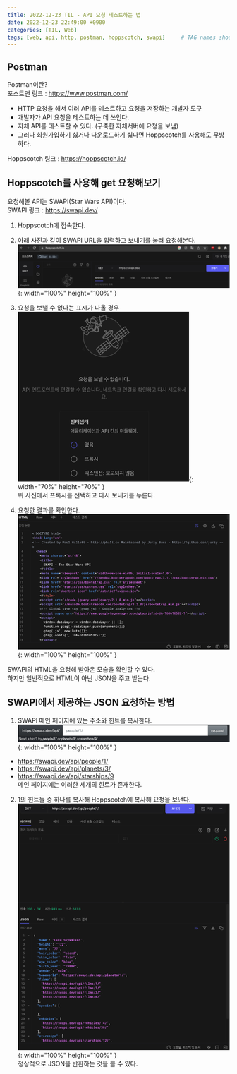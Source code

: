 ```yaml
---
title: 2022-12-23 TIL - API 요청 테스트하는 법
date: 2022-12-23 22:49:00 +0900
categories: [TIL, Web]
tags: [web, api, http, postman, hoppscotch, swapi]     # TAG names should always be lowercase
---
```


## Postman
Postman이란?   
포스트맨 링크 : <https://www.postman.com/>
- HTTP 요청을 해서 여러 API를 테스트하고 요청을 저장하는 개발자 도구
- 개발자가 API 요청을 테스트하는 데 쓰인다.
- 자체 API를 테스트할 수 있다. (구축한 자체서버에 요청을 보냄)
- 그러나 회원가입하기 싫거나 다운로드하기 싫다면 Hoppscotch를 사용해도 무방하다.

Hoppscotch 링크 : <https://hoppscotch.io/>

## Hoppscotch를 사용해 get 요청해보기
요청해볼 API는 SWAPI(Star Wars API)이다.   
SWAPI 링크 : <https://swapi.dev/>
1. Hoppscotch에 접속한다.
   

2. 아래 사진과 같이 SWAPI URL을 입력하고 보내기를 눌러 요청해본다.
![api-request](/assets/img/20221223_1.png){: width="100%" height="100%" }   
   

3. 요청을 보낼 수 없다는 표시가 나올 경우
![api-request-error](/assets/img/20221223_2.png){: width="70%" height="70%" }   
위 사진에서 프록시를 선택하고 다시 보내기를 누른다.
   
4. 요청한 결과를 확인한다.
![api-request-result](/assets/img/20221223_3.png){: width="100%" height="100%" }
   
SWAPI의 HTML을 요청해 받아온 모습을 확인할 수 있다.   
하지만 일반적으로 HTML이 아닌 JSON을 주고 받는다.

## SWAPI에서 제공하는 JSON 요청하는 방법
1. SWAPI 메인 페이지에 있는 주소와 힌트를 복사한다.
![swapi-hints](/assets/img/20221223_4.png){: width="100%" height="100%" }
- https://swapi.dev/api/people/1/
- https://swapi.dev/api/planets/3/
- https://swapi.dev/api/starships/9   
메인 페이지에는 이러한 세개의 힌트가 존재한다.   

2. 1의 힌트들 중 하나를 복사해 Hoppscotch에 복사해 요청을 보낸다.
![swapi-results](/assets/img/20221223_5.png){: width="100%" height="100%" }   
정상적으로 JSON을 반환하는 것을 볼 수 있다.
